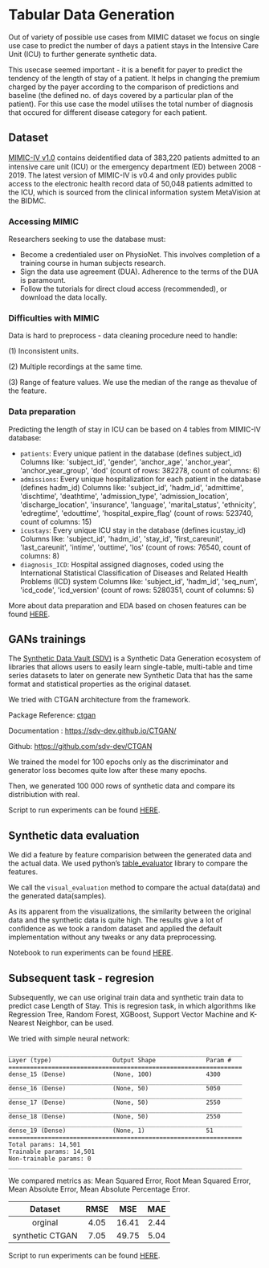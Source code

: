 # Tabular Data Generation

Out of variety of possible use cases from MIMIC dataset we focus on single use case to predict the number of days a patient stays in the Intensive Care Unit (ICU) to further generate synthetic data. 

This usecase seemed important - it is a benefit for payer to predict the tendency of the length of stay of a patient. It helps in changing the premium charged by the payer according to the comparison of predictions and baseline (the defined no. of days covered by a particular plan of the patient). For this use case the model utilises the total number of diagnosis that occured for different disease category for each patient.

## Dataset

[MIMIC-IV v1.0](https://physionet.org/content/mimiciv/1.0/) contains deidentiﬁed data of 383,220 patients admitted to an intensive care unit (ICU) or the emergency department (ED) between 2008 - 2019. The latest version of MIMIC-IV is v0.4 and only provides public access to the electronic health record data of 50,048 patients admitted to the ICU, which is sourced from the clinical information system MetaVision at the BIDMC. 

### Accessing MIMIC
Researchers seeking to use the database must:
- Become a credentialed user on PhysioNet. This involves completion of a training course in human subjects research.
- Sign the data use agreement (DUA). Adherence to the terms of the DUA is paramount.
- Follow the tutorials for direct cloud access (recommended), or download the data locally.

### Difficulties with MIMIC
Data is hard to preprocess - data cleaning procedure need to handle: 

(1) Inconsistent units. 

(2) Multiple recordings at the same time. 

(3) Range of feature values. We use the median of the range as thevalue of the feature.

### Data preparation

Predicting the length of stay in ICU can be based on 4 tables from MIMIC-IV database:

- `patients`: Every unique patient in the database (defines subject_id) Columns like: 'subject_id', 'gender', 'anchor_age', 'anchor_year', 'anchor_year_group', 'dod' (count of rows: 382278, count of columns: 6)
- `admissions`: Every unique hospitalization for each patient in the database (defines hadm_id) Columns like: 'subject_id', 'hadm_id', 'admittime', 'dischtime', 'deathtime', 'admission_type', 'admission_location', 'discharge_location', 'insurance', 'language', 'marital_status', 'ethnicity', 'edregtime', 'edouttime', 'hospital_expire_flag' (count of rows: 523740, count of columns: 15)
- `icustays`: Every unique ICU stay in the database (defines icustay_id) Columns like: 'subject_id', 'hadm_id', 'stay_id', 'first_careunit', 'last_careunit', 'intime', 'outtime', 'los' (count of rows: 76540, count of columns: 8)
- `diagnosis_ICD`: Hospital assigned diagnoses, coded using the International Statistical Classification of Diseases and Related Health Problems (ICD) system Columns like: 'subject_id', 'hadm_id', 'seq_num', 'icd_code', 'icd_version' (count of rows: 5280351, count of columns: 5)

More about data preparation and EDA based on chosen features can be found [HERE](./preprocessing/LOS-real-dataset-preparation.ipynb).

## GANs trainings

The [Synthetic Data Vault (SDV)](https://github.com/sdv-dev/SDV) is a Synthetic Data Generation ecosystem of libraries that allows users to easily learn single-table, multi-table and time series datasets to later on generate new Synthetic Data that has the same format and statistical properties as the original dataset.

We tried with CTGAN architecture from the framework.

Package Reference:  [ctgan](https://pypi.org/project/ctgan/)

Documentation : https://sdv-dev.github.io/CTGAN/

Github: https://github.com/sdv-dev/CTGAN

We trained the model for 100 epochs only as the discriminator and generator loss becomes quite low after these many epochs.

Then, we generated 100 000 rows of synthetic data and compare its distribiution with real.

Script to run experiments can be found [HERE](./train.py).

## Synthetic data evaluation

We did a feature by feature comparision between the generated data and the actual data. We used python’s [table_evaluator](https://pypi.org/project/table-evaluator/) library to compare the features.

We call the `visual_evaluation` method to compare the actual data(data) and the generated data(samples).

As its apparent from the visualizations, the similarity between the original data and the synthetic data is quite high. The results give a lot of confidence as we took a random dataset and applied the default implementation without any tweaks or any data preprocessing.

Notebook to run experiments can be found [HERE](./evaluation.ipynb).

## Subsequent task - regresion

Subsequently, we can use original train data and synthetic train data to predict case Length of Stay.
This is regresion task, in which algorithms like Regression Tree, Random Forest, XGBoost, Support Vector Machine and K-Nearest Neighbor, can be used.

We tried with simple neural network:

```
_________________________________________________________________
Layer (type)                 Output Shape              Param #   
=================================================================
dense_15 (Dense)             (None, 100)               4300      
_________________________________________________________________
dense_16 (Dense)             (None, 50)                5050      
_________________________________________________________________
dense_17 (Dense)             (None, 50)                2550      
_________________________________________________________________
dense_18 (Dense)             (None, 50)                2550      
_________________________________________________________________
dense_19 (Dense)             (None, 1)                 51        
=================================================================
Total params: 14,501
Trainable params: 14,501
Non-trainable params: 0
_________________________________________________________________
```

We compared metrics as: Mean Squared Error, Root Mean Squared Error, Mean Absolute Error, Mean Absolute Percentage Error.

|     Dataset     | RMSE |  MSE  |  MAE |
|:---------------:|:----:|:-----:|:----:|
| orginal         | 4.05 | 16.41 | 2.44 |
| synthetic CTGAN | 7.05 | 49.75 | 5.04 | 

Script to run experiments can be found [HERE](./nn.py).
